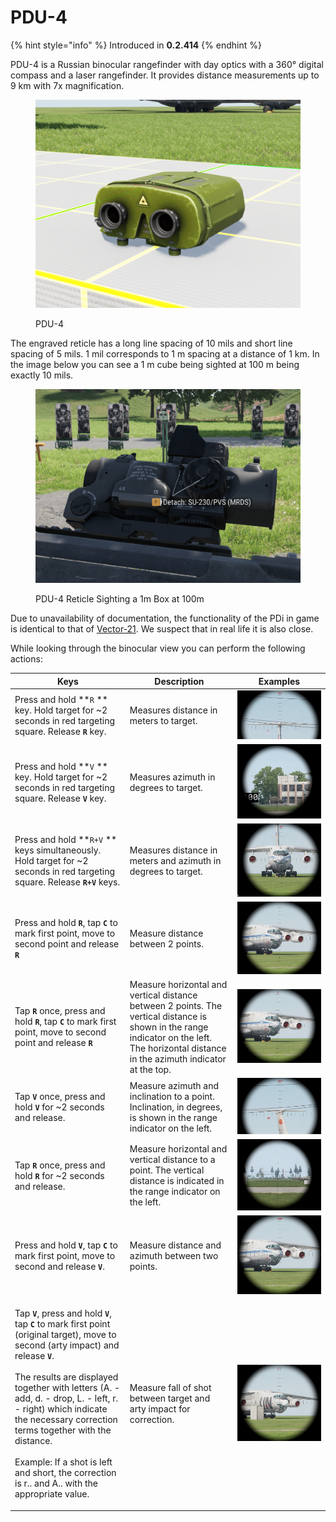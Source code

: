 # PDU-4

{% hint style="info" %}
Introduced in **0.2.414**
{% endhint %}

PDU-4 is a Russian binocular rangefinder with day optics with a 360° digital compass and a laser rangefinder. It provides distance measurements up to 9 km with 7x magnification.

<figure><img src="../../../.gitbook/assets/image (13).png" alt=""><figcaption><p>PDU-4</p></figcaption></figure>

The engraved reticle has a long line spacing of 10 mils and short line spacing of 5 mils. 1 mil corresponds to 1 m spacing at a distance of 1 km. In the image below you can see a 1 m cube being sighted at 100 m being exactly 10 mils.

<figure><img src="../../../.gitbook/assets/image (14).png" alt=""><figcaption><p>PDU-4 Reticle Sighting a 1m Box at 100m</p></figcaption></figure>

Due to unavailability of documentation, the functionality of the PDi in game is identical to that of [Vector-21](../../blufor/gadgets/vector-21.md). We suspect that in real life it is also close.

While looking through the binocular view you can perform the following actions:

| Keys                                                                                                                                                                                                                                                                                                                                                                                                                                                                                                                                  | Description                                                                                                                                                                                | Examples                                           |
| ------------------------------------------------------------------------------------------------------------------------------------------------------------------------------------------------------------------------------------------------------------------------------------------------------------------------------------------------------------------------------------------------------------------------------------------------------------------------------------------------------------------------------------- | ------------------------------------------------------------------------------------------------------------------------------------------------------------------------------------------ | -------------------------------------------------- |
| Press and hold **`R` ** key. Hold target for \~2 seconds in red targeting square. Release **`R`** key.                                                                                                                                                                                                                                                                                                                                                                                                                                | Measures distance in meters to target.                                                                                                                                                     | ![](<../../../.gitbook/assets/image (4).png>)      |
| Press and hold **`V` ** key. Hold target for \~2 seconds in red targeting square. Release **`V`** key.                                                                                                                                                                                                                                                                                                                                                                                                                                | Measures azimuth in degrees to target.                                                                                                                                                     | ![](<../../../.gitbook/assets/image (17).png>)     |
| Press and hold **`R+V` ** keys simultaneously. Hold target for \~2 seconds in red targeting square. Release **`R+V`** keys.                                                                                                                                                                                                                                                                                                                                                                                                           | Measures distance in meters and azimuth in degrees to target.                                                                                                                              | ![](../../../.gitbook/assets/image.png)            |
| Press and hold **`R`**, tap **`C`** to mark first point, move to second point and release **`R`**                                                                                                                                                                                                                                                                                                                                                                                                                                     | Measure distance between 2 points.                                                                                                                                                         | ![](<../../../.gitbook/assets/image (20).png>)     |
| Tap **`R`** once, press and hold **`R`**, tap **`C`** to mark first point, move to second point and release **`R`**                                                                                                                                                                                                                                                                                                                                                                                                                   | Measure horizontal and vertical distance between 2 points. The vertical distance is shown in the range indicator on the left. The horizontal distance in the azimuth indicator at the top. | ![](<../../../.gitbook/assets/image (5).png>)      |
| Tap **`V`** once, press and hold **`V`** for \~2 seconds and release.                                                                                                                                                                                                                                                                                                                                                                                                                                                                 | Measure azimuth and inclination to a point. Inclination, in degrees, is shown in the range indicator on the left.                                                                          | ![](<../../../.gitbook/assets/image (11).png>)     |
| Tap **`R`** once, press and hold **`R`** for \~2 seconds and release.                                                                                                                                                                                                                                                                                                                                                                                                                                                                 | Measure horizontal and vertical distance to a point. The vertical distance is indicated in the range indicator on the left.                                                                | ![](<../../../.gitbook/assets/image (15).png>)     |
| Press and hold **`V`**, tap **`C`** to mark first point, move to second and release **`V`**.                                                                                                                                                                                                                                                                                                                                                                                                                                          | Measure distance and azimuth between two points.                                                                                                                                           | ![](<../../../.gitbook/assets/image (1).png>)      |
| <p>Tap <strong><code>V</code></strong>, press and hold <strong><code>V</code></strong>, tap <strong><code>C</code></strong> to mark first point (original target), move to second (arty impact) and release <strong><code>V</code></strong>.<br><br>The results are displayed together with letters (A. - add, d. - drop, L. - left, r. - right) which indicate the necessary correction terms together with the distance.<br><br>Example: If a shot is left and short, the correction is r.. and A.. with the appropriate value.</p> | Measure fall of shot between target and arty impact for correction.                                                                                                                        | ![](<../../../.gitbook/assets/image (16) (1).png>) |
